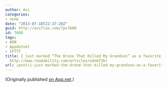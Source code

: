 ```yaml
---
author: Avi
categories:
- none
date: "2013-07-18T22:37:28Z"
guid: http://aviflax.com/?p=7688
id: 7688
tags:
- ADN
- Appdotnet
- IFTTT
title: I just marked “The Drone That Killed My Grandson” as a favorite in Readability.
  http://www.readability.com/articles/odnmf3br
url: /post/i-just-marked-the-drone-that-killed-my-grandson-as-a-favorite-in-readability-httpwww-readability-comarticlesodnmf3br/
---
```

(Originally published [on App.net](http://alpha.app.net/aviflax/post/7826300).)